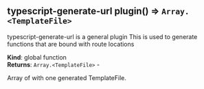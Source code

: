 <a name="typescript-generate-url plugin"></a>

## typescript-generate-url plugin() ⇒ <code>Array.&lt;TemplateFile&gt;</code>
<p>typescript-generate-url is a general plugin
This is used to generate functions that are bound with route locations</p>

**Kind**: global function  
**Returns**: <code>Array.&lt;TemplateFile&gt;</code> - <p>Array of with one generated TemplateFile.</p>  
